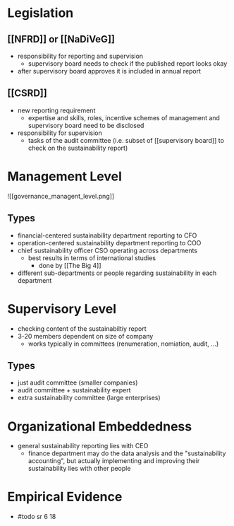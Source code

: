 # Legislation
## [[NFRD]] or [[NaDiVeG]]
- responsibility for reporting and supervision
	- supervisory board needs to check if the published report looks okay
- after supervisory board approves it is included in annual report

## [[CSRD]]
- new reporting requirement 
	- expertise and skills, roles, incentive schemes of management and supervisory board need to be disclosed
- responsibility for supervision
	- tasks of the audit committee (i.e. subset of [[supervisory board]] to check on the sustainability report)

# Management Level
![[governance_managent_level.png]]
## Types
- financial-centered sustainability department reporting to CFO
- operation-centered sustainability department reporting to COO
- chief sustainability officer CSO operating across departments
	- best results in terms of international studies
		- done by [[The Big 4]]
- different sub-departments or people regarding sustainability in each department 

# Supervisory Level
- checking content of the sustainabiltiy report
- 3-20 members dependent on size of company
	- works typically in committees (renumeration, nomiation, audit, ...)
## Types
- just audit committee (smaller companies)
- audit committee + sustainability expert
- extra sustainability committee (large enterprises)

# Organizational Embeddedness
- general sustainability reporting lies with CEO
	- finance department may do the data analysis and the "sustainability accounting", but actually implementing and improving their sustainability lies with other people

# Empirical Evidence
- #todo sr 6 18


